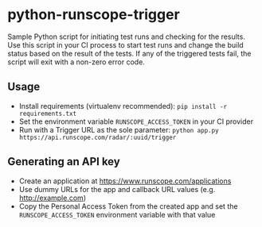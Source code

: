 # python-runscope-trigger
Sample Python script for initiating test runs and checking for the results. Use this script in your CI process to start test runs and change the build status based on the result of the tests. If any of the triggered tests fail, the script will exit with a non-zero error code.

## Usage

 - Install requirements (virtualenv recommended): `pip install -r requirements.txt`
 - Set the environment variable `RUNSCOPE_ACCESS_TOKEN` in your CI provider
 - Run with a Trigger URL as the sole parameter: `python app.py https://api.runscope.com/radar/:uuid/trigger`

## Generating an API key

 - Create an application at https://www.runscope.com/applications
 - Use dummy URLs for the app and callback URL values (e.g. http://example.com)
 - Copy the Personal Access Token from the created app and set the `RUNSCOPE_ACCESS_TOKEN` environment variable with that value
